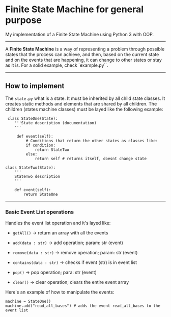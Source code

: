 # Finite State Machine for general purpose

My implementation of a Finite State Machine using Python 3 with OOP.

----

A **Finite State Machine** is a way of representing a problem through possible states that the process can achieve, and then, based on the current state and
on the events that are happening, it can change to other states or stay as it is.
For a solid example, check `example.py``.

----

## How to implement

The `state.py` what is a state. It must be inherited by all child state classes.
It creates static methods and elements that are shared by all children.
The children (states machine classes) must be layed like the following example:

     class StateOne(State):
        '''State description (documentation)
        '''

         def event(self):
             # Conditions that return the other states as classes like:
             if condition:
                 return StateTwo
             else:
                 return self # returns itself, doesnt change state

    class StateTwo(State):
        '''
        StateTwo description
        '''
        
        def event(self):
            return StateOne
----

### Basic Event List operations

Handles the event list operation and it's layed like:

- `getAll()` -> return an array with all the events

- `add(data : str)` -> add operation; param: str (event)

- `remove(data : str)` -> remove operation; param: str (event)

- `contains(data : str)` -> checks if event (str) is in event list

- `pop()` -> pop operation; para: str (event)

- `clear()` -> clear operation; clears the entire event array

Here's an example of how to manipulate the events:

    machine = StateOne()
    machine.add("read_all_bases") # adds the event read_all_bases to the event list

